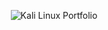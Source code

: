 <p align="center">
  <a https://github.com/madan48/madan48/blob/main/index.html" target="_blank">
    <img src="https://img.shields.io/badge/Visit%20my%20Kali%20Linux%20Portfolio-2689d4?style=for-the-badge&logo=kalilinux&logoColor=white" alt="Kali Linux Portfolio"/>
  </a>
</p>
